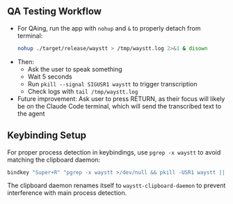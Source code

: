 ## QA Testing Workflow

- For QAing, run the app with `nohup` and `&` to properly detach from terminal:
  ```bash
  nohup ./target/release/waystt > /tmp/waystt.log 2>&1 & disown
  ```
- Then:
  - Ask the user to speak something
  - Wait 5 seconds
  - Run `pkill --signal SIGUSR1 waystt` to trigger transcription
  - Check logs with `tail /tmp/waystt.log`
- Future improvement: Ask user to press RETURN, as their focus will likely be on the Claude Code terminal, which will send the transcribed text to the agent

## Keybinding Setup

For proper process detection in keybindings, use `pgrep -x waystt` to avoid matching the clipboard daemon:

```bash
bindkey "Super+R" "pgrep -x waystt >/dev/null && pkill -USR1 waystt || waystt &"
```

The clipboard daemon renames itself to `waystt-clipboard-daemon` to prevent interference with main process detection.